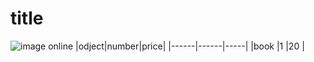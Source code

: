 # title
![image online](https://ss1.bdstatic.com/70cFuXSh_Q1YnxGkpoWK1HF6hhy/it/u=3749336048,1973435941&fm=26&gp=0.jpg"spiderman")
|odject|number|price|
|------|------|-----|
|book  |1     |20   |
